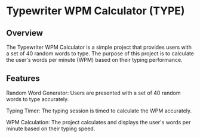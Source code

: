 # Typewriter WPM Calculator (TYPE)

## Overview
The Typewriter WPM Calculator is a simple project that provides users with a set of 40 random words to type. The purpose of this project is to calculate the user's words per minute (WPM) based on their typing performance.

## Features
Random Word Generator: Users are presented with a set of 40 random words to type accurately.

Typing Timer: The typing session is timed to calculate the WPM accurately.

WPM Calculation: The project calculates and displays the user's words per minute based on their typing speed.